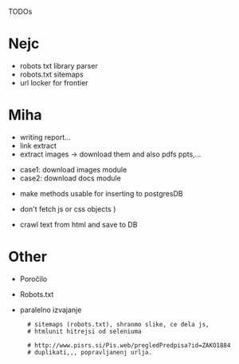 TODOs

# Nejc
* robots txt library parser
* robots.txt sitemaps
* url locker for frontier

# Miha
* writing report...
* link extract
* extract images -> download them and also pdfs ppts,...
- case1: download images module
- case2: download docs module
* make methods usable for inserting to postgresDB

* don't fetch js or css objects )
* crawl text from html and save to DB



# Other
* Poročilo
* Robots.txt
* paralelno izvajanje


        # sitemaps (robots.txt), shranmo slike, ce dela js,
        # htmlunit hitrejsi od seleniuma

        # http://www.pisrs.si/Pis.web/pregledPredpisa?id=ZAKO1884
        # duplikati,,, popravljanenj urlja.